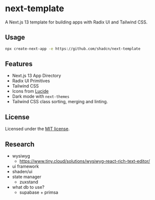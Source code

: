 # next-template

A Next.js 13 template for building apps with Radix UI and Tailwind CSS.

## Usage

```bash
npx create-next-app -e https://github.com/shadcn/next-template
```

## Features

- Next.js 13 App Directory
- Radix UI Primitives
- Tailwind CSS
- Icons from [Lucide](https://lucide.dev)
- Dark mode with `next-themes`
- Tailwind CSS class sorting, merging and linting.

## License

Licensed under the [MIT license](https://github.com/shadcn/ui/blob/main/LICENSE.md).

## Research

- wysiwyg
  - https://www.tiny.cloud/solutions/wysiwyg-react-rich-text-editor/
- ui framework
 - shaden/ui
- state manager
  - zuxstand
- what db to use?
  - supabase + primsa
